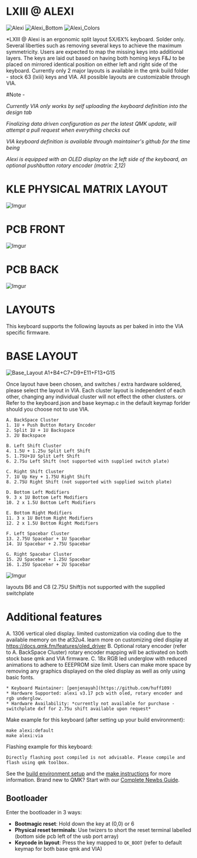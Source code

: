 # LXIII @ ALEXI

![Alexi](https://i.imgur.com/16LtZKQ.jpg)
![Alexi_Bottom](https://i.imgur.com/8mbWkhO.jpg)
![Alexi_Colors](https://i.imgur.com/o0SzCWA.jpg)

*LXIII @ Alexi is an ergonomic split layout 5X/6X% keyboard. Solder only. Several liberties such as removing several keys to achieve the maximum symmetricity. Users are expected to map the missing keys into additional layers. The keys are laid out based on having both homing keys F&J to be placed on mirrored identical position on either left and right side of the keyboard. Currently only 2 major layouts is available in the qmk build folder - stock 63 (lxiii) keys and VIA. All possible layouts are customizable through VIA. 

#Note - 

*Currently VIA only works by self uploading the keyboard definition into the design tab* 

*Finalizing data driven configuration as per the latest QMK update, will attempt a pull request when everything checks out* 

*VIA keyboard definition is available through maintainer's github for the time being*

*Alexi is equipped with an OLED display on the left side of the keyboard, an optional pushbutton rotary encoder (matrix: 2,12)*

# KLE PHYSICAL MATRIX LAYOUT
![Imgur](https://i.imgur.com/pQDB0Hj.png)

# PCB FRONT
![Imgur](https://i.imgur.com/DdURaSR.png)

# PCB BACK
![Imgur](https://i.imgur.com/HNfENpN.png)

# LAYOUTS

This keyboard supports the following layouts as per baked in into the VIA specific firmware.

# BASE LAYOUT
![Base_Layout](https://i.imgur.com/7YPRcfj.jpg)
A1+B4+C7+D9+E11+F13+G15


Once layout have been chosen, and switches / extra hardware soldered, please select the layout in VIA. 
Each cluster layout is independent of each other, changing any individual cluster will not effect the other clusters.
or
Refer to the keyboard.json and base keymap.c in the default keymap forlder should you choose not to use VIA.
        
    A. BackSpace Cluster
    1. 1U + Push Button Rotary Encoder
    2. Split 1U + 1U Backspace
    3. 2U Backspace

    B. Left Shift Cluster
    4. 1.5U + 1.25u Split Left Shift
    5. 1.75U+1U Split Left Shift
    6. 2.75u Left Shift (not supported with supplied switch plate)
        
    C. Right Shift Cluster
    7. 1U Up Key + 1.75U Right Shift
    8. 2.75U Right Shift (not supported with supplied switch plate)
        
    D. Bottom Left Modifiers
    9. 3 x 1U Bottom Left Modifiers
    10. 2 x 1.5U Bottom Left Modifiers

    E. Bottom Right Modifiers
    11. 3 x 1U Bottom Right Modifiers
    12. 2 x 1.5U Bottom Right Modifiers

    F. Left Spacebar Cluster
    13. 2.75U Spacebar + 1U Spacebar
    14. 1U Spacebar + 2.75U Spacebar

    G. Right Spacebar Cluster
    15. 2U Spacebar + 1.25U Spacebar
    16. 1.25U Spacebar + 2U Spacebar

![Imgur](https://i.imgur.com/pRf1kRs.gif)

layouts B6 and C8 (2.75U Shift)is not supported with the supplied switchplate 

# Additional features

A. 1306 vertical oled display. limited customization via coding due to the available memory on the at32u4. learn more on customizing oled display at https://docs.qmk.fm/features/oled_driver
B. Optional rotary encoder (refer to A. BackSpace Cluster) rotary encoder mapping will be activated on both stock base qmk and VIA firmware.
C. 18x RGB led underglow with reduced animations to adhere to EEEPROM size limit. Users can make more space by removing any graphics displayed on the oled display as well as only using basic fonts.

    * Keyboard Maintainer: [penjenayah](https://github.com/huff109)
    * Hardware Supported: alexi v3.17 pcb with oled, rotary encoder and rgb underglow.
    * Hardware Availability: *currently not available for purchase - switchplate dxf for 2.75u shift available upon request*

Make example for this keyboard (after setting up your build environment):

    make alexi:default
    make alexi:via

Flashing example for this keyboard:

    Directly flashing post compiled is not advisable. Please compile and flash using qmk toolbox.
    
See the [build environment setup](https://docs.qmk.fm/#/getting_started_build_tools) and the [make instructions](https://docs.qmk.fm/#/getting_started_make_guide) for more information. Brand new to QMK? Start with our [Complete Newbs Guide](https://docs.qmk.fm/#/newbs).

## Bootloader

Enter the bootloader in 3 ways:

* **Bootmagic reset**: Hold down the key at (0,0) or 6
* **Physical reset terminals**: Use twizers to short the reset terminal labelled (bottom side pcb left of the usb port array)
* **Keycode in layout**: Press the key mapped to `QK_BOOT` (refer to default keymap for both base qmk and VIA)
